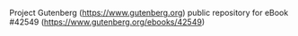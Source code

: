 Project Gutenberg (https://www.gutenberg.org) public repository for eBook #42549 (https://www.gutenberg.org/ebooks/42549)

